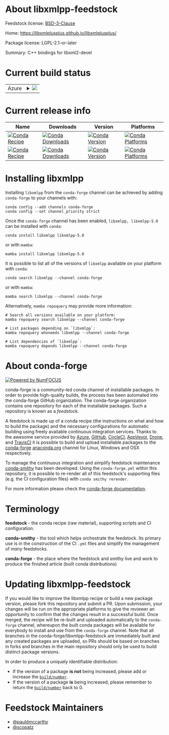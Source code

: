 About libxmlpp-feedstock
========================

Feedstock license: [BSD-3-Clause](https://github.com/conda-forge/libxmlpp-feedstock/blob/main/LICENSE.txt)

Home: https://libxmlplusplus.github.io/libxmlplusplus/

Package license: LGPL-2.1-or-later

Summary: C++ bindings for libxml2-devel

Current build status
====================


<table>
    
  <tr>
    <td>Azure</td>
    <td>
      <details>
        <summary>
          <a href="https://dev.azure.com/conda-forge/feedstock-builds/_build/latest?definitionId=584&branchName=main">
            <img src="https://dev.azure.com/conda-forge/feedstock-builds/_apis/build/status/libxmlpp-feedstock?branchName=main">
          </a>
        </summary>
        <table>
          <thead><tr><th>Variant</th><th>Status</th></tr></thead>
          <tbody><tr>
              <td>linux_64</td>
              <td>
                <a href="https://dev.azure.com/conda-forge/feedstock-builds/_build/latest?definitionId=584&branchName=main">
                  <img src="https://dev.azure.com/conda-forge/feedstock-builds/_apis/build/status/libxmlpp-feedstock?branchName=main&jobName=linux&configuration=linux%20linux_64_" alt="variant">
                </a>
              </td>
            </tr><tr>
              <td>linux_aarch64</td>
              <td>
                <a href="https://dev.azure.com/conda-forge/feedstock-builds/_build/latest?definitionId=584&branchName=main">
                  <img src="https://dev.azure.com/conda-forge/feedstock-builds/_apis/build/status/libxmlpp-feedstock?branchName=main&jobName=linux&configuration=linux%20linux_aarch64_" alt="variant">
                </a>
              </td>
            </tr><tr>
              <td>linux_ppc64le</td>
              <td>
                <a href="https://dev.azure.com/conda-forge/feedstock-builds/_build/latest?definitionId=584&branchName=main">
                  <img src="https://dev.azure.com/conda-forge/feedstock-builds/_apis/build/status/libxmlpp-feedstock?branchName=main&jobName=linux&configuration=linux%20linux_ppc64le_" alt="variant">
                </a>
              </td>
            </tr><tr>
              <td>osx_64</td>
              <td>
                <a href="https://dev.azure.com/conda-forge/feedstock-builds/_build/latest?definitionId=584&branchName=main">
                  <img src="https://dev.azure.com/conda-forge/feedstock-builds/_apis/build/status/libxmlpp-feedstock?branchName=main&jobName=osx&configuration=osx%20osx_64_" alt="variant">
                </a>
              </td>
            </tr><tr>
              <td>osx_arm64</td>
              <td>
                <a href="https://dev.azure.com/conda-forge/feedstock-builds/_build/latest?definitionId=584&branchName=main">
                  <img src="https://dev.azure.com/conda-forge/feedstock-builds/_apis/build/status/libxmlpp-feedstock?branchName=main&jobName=osx&configuration=osx%20osx_arm64_" alt="variant">
                </a>
              </td>
            </tr><tr>
              <td>win_64</td>
              <td>
                <a href="https://dev.azure.com/conda-forge/feedstock-builds/_build/latest?definitionId=584&branchName=main">
                  <img src="https://dev.azure.com/conda-forge/feedstock-builds/_apis/build/status/libxmlpp-feedstock?branchName=main&jobName=win&configuration=win%20win_64_" alt="variant">
                </a>
              </td>
            </tr>
          </tbody>
        </table>
      </details>
    </td>
  </tr>
</table>

Current release info
====================

| Name | Downloads | Version | Platforms |
| --- | --- | --- | --- |
| [![Conda Recipe](https://img.shields.io/badge/recipe-libxmlpp-green.svg)](https://anaconda.org/conda-forge/libxmlpp) | [![Conda Downloads](https://img.shields.io/conda/dn/conda-forge/libxmlpp.svg)](https://anaconda.org/conda-forge/libxmlpp) | [![Conda Version](https://img.shields.io/conda/vn/conda-forge/libxmlpp.svg)](https://anaconda.org/conda-forge/libxmlpp) | [![Conda Platforms](https://img.shields.io/conda/pn/conda-forge/libxmlpp.svg)](https://anaconda.org/conda-forge/libxmlpp) |
| [![Conda Recipe](https://img.shields.io/badge/recipe-libxmlpp--5.0-green.svg)](https://anaconda.org/conda-forge/libxmlpp-5.0) | [![Conda Downloads](https://img.shields.io/conda/dn/conda-forge/libxmlpp-5.0.svg)](https://anaconda.org/conda-forge/libxmlpp-5.0) | [![Conda Version](https://img.shields.io/conda/vn/conda-forge/libxmlpp-5.0.svg)](https://anaconda.org/conda-forge/libxmlpp-5.0) | [![Conda Platforms](https://img.shields.io/conda/pn/conda-forge/libxmlpp-5.0.svg)](https://anaconda.org/conda-forge/libxmlpp-5.0) |

Installing libxmlpp
===================

Installing `libxmlpp` from the `conda-forge` channel can be achieved by adding `conda-forge` to your channels with:

```
conda config --add channels conda-forge
conda config --set channel_priority strict
```

Once the `conda-forge` channel has been enabled, `libxmlpp, libxmlpp-5.0` can be installed with `conda`:

```
conda install libxmlpp libxmlpp-5.0
```

or with `mamba`:

```
mamba install libxmlpp libxmlpp-5.0
```

It is possible to list all of the versions of `libxmlpp` available on your platform with `conda`:

```
conda search libxmlpp --channel conda-forge
```

or with `mamba`:

```
mamba search libxmlpp --channel conda-forge
```

Alternatively, `mamba repoquery` may provide more information:

```
# Search all versions available on your platform:
mamba repoquery search libxmlpp --channel conda-forge

# List packages depending on `libxmlpp`:
mamba repoquery whoneeds libxmlpp --channel conda-forge

# List dependencies of `libxmlpp`:
mamba repoquery depends libxmlpp --channel conda-forge
```


About conda-forge
=================

[![Powered by
NumFOCUS](https://img.shields.io/badge/powered%20by-NumFOCUS-orange.svg?style=flat&colorA=E1523D&colorB=007D8A)](https://numfocus.org)

conda-forge is a community-led conda channel of installable packages.
In order to provide high-quality builds, the process has been automated into the
conda-forge GitHub organization. The conda-forge organization contains one repository
for each of the installable packages. Such a repository is known as a *feedstock*.

A feedstock is made up of a conda recipe (the instructions on what and how to build
the package) and the necessary configurations for automatic building using freely
available continuous integration services. Thanks to the awesome service provided by
[Azure](https://azure.microsoft.com/en-us/services/devops/), [GitHub](https://github.com/),
[CircleCI](https://circleci.com/), [AppVeyor](https://www.appveyor.com/),
[Drone](https://cloud.drone.io/welcome), and [TravisCI](https://travis-ci.com/)
it is possible to build and upload installable packages to the
[conda-forge](https://anaconda.org/conda-forge) [anaconda.org](https://anaconda.org/)
channel for Linux, Windows and OSX respectively.

To manage the continuous integration and simplify feedstock maintenance
[conda-smithy](https://github.com/conda-forge/conda-smithy) has been developed.
Using the ``conda-forge.yml`` within this repository, it is possible to re-render all of
this feedstock's supporting files (e.g. the CI configuration files) with ``conda smithy rerender``.

For more information please check the [conda-forge documentation](https://conda-forge.org/docs/).

Terminology
===========

**feedstock** - the conda recipe (raw material), supporting scripts and CI configuration.

**conda-smithy** - the tool which helps orchestrate the feedstock.
                   Its primary use is in the construction of the CI ``.yml`` files
                   and simplify the management of *many* feedstocks.

**conda-forge** - the place where the feedstock and smithy live and work to
                  produce the finished article (built conda distributions)


Updating libxmlpp-feedstock
===========================

If you would like to improve the libxmlpp recipe or build a new
package version, please fork this repository and submit a PR. Upon submission,
your changes will be run on the appropriate platforms to give the reviewer an
opportunity to confirm that the changes result in a successful build. Once
merged, the recipe will be re-built and uploaded automatically to the
`conda-forge` channel, whereupon the built conda packages will be available for
everybody to install and use from the `conda-forge` channel.
Note that all branches in the conda-forge/libxmlpp-feedstock are
immediately built and any created packages are uploaded, so PRs should be based
on branches in forks and branches in the main repository should only be used to
build distinct package versions.

In order to produce a uniquely identifiable distribution:
 * If the version of a package **is not** being increased, please add or increase
   the [``build/number``](https://docs.conda.io/projects/conda-build/en/latest/resources/define-metadata.html#build-number-and-string).
 * If the version of a package **is** being increased, please remember to return
   the [``build/number``](https://docs.conda.io/projects/conda-build/en/latest/resources/define-metadata.html#build-number-and-string)
   back to 0.

Feedstock Maintainers
=====================

* [@pauldmccarthy](https://github.com/pauldmccarthy/)
* [@scopatz](https://github.com/scopatz/)

